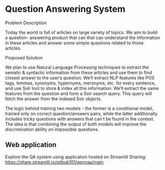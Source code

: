 # Question Answering System



Problem Description

Today the world is full of articles on large variety of topics. We aim to build a question- answering product that can that can understand the information in these articles and answer some simple questions related to those articles.


Proposed Solution

We plan to use Natural Language Processing techniques to extract the sematic & syntactic information from these articles and use them to find closest answer to the user’s question. We’ll extract NLP features like POS tags, lemmas, synonyms, hypernyms, meronyms, etc. for every sentence, and use Solr tool to store & index all this information. We’ll extract the same features from the question and form a Solr search query. This query will fetch the answer from the indexed Solr objects.


The logic behind training two models - the former is a conditional model, trained only on correct question/answers pairs, 
while the latter additionally includes tricky questions with answers that can't be found in the context. 
The idea is that combining the output of both models will improve the discrimination ability on impossible questions.


## Web application 

Explore the QA system using application hosted on Streamlit Sharing:
https://share.streamlit.io/pitbuk101/qqnnaa/main

